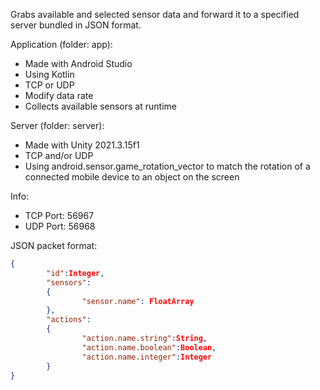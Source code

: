 Grabs available and selected sensor data and forward it to a specified server bundled in JSON format.

Application (folder: app):
 - Made with Android Studio
 - Using Kotlin
 - TCP or UDP
 - Modify data rate
 - Collects available sensors at runtime 

Server (folder: server):
 - Made with Unity 2021.3.15f1
 - TCP and/or UDP
 - Using android.sensor.game_rotation_vector to match the rotation of a connected mobile device to an object on the screen

Info:
- TCP Port: 56967
- UDP Port: 56968

JSON packet format:
```json
{
        "id":Integer,
        "sensors": 
        {
                "sensor.name": FloatArray
        },
        "actions":
        {
                "action.name.string":String,
                "action.name.boolean":Boolean,
                "action.name.integer":Integer
        }
}
```